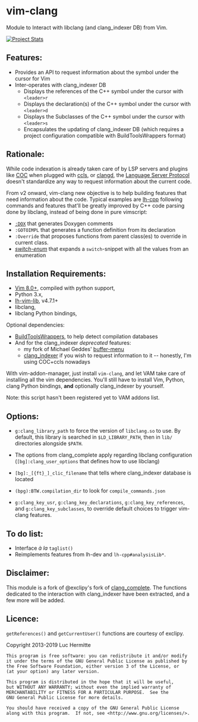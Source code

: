 vim-clang
=========

Module to Interact with libclang (and clang\_indexer DB) from Vim.

[![Project Stats](https://www.openhub.net/p/21020/widgets/project_thin_badge.gif)](https://www.openhub.net/p/21020)

Features:
---------
* Provides an API to request information about the symbol under the cursor for Vim
* Inter-operates with clang\_indexer DB
    * Displays the references of the C++ symbol under the cursor with `<leader>r`
    * Displays the declaration(s) of the C++ symbol under the cursor with `<leader>d`
    * Displays the Subclasses of the C++ symbol under the cursor with `<leader>s`
    * Encapsulates the updating of clang\_indexer DB (which requires a project
      configuration compatible with BuildToolsWrappers format)

Rationale:
----------

While code indexation is already taken care of by LSP servers and plugins like
[COC](https://github.com/neoclide/coc.nvim) when plugged with
[ccls](https://github.com/MaskRay/ccls/), or
[clangd](https://clang.llvm.org/extra/clangd/), the
[Language Server Protocol](https://github.com/Microsoft/language-server-protocol)
doesn't standardize any way to request information about the current code.

From v2 onward, vim-clang new objective is to help building features that need
information about the code. Typical examples are
[lh-cpp](https://github.com/LucHermitte/lh-cpp) following commands and
features that'll be greatly improved by C++ code parsing done by libclang,
instead of being done in pure vimscript:
- [`:DOX`](https://github.com/LucHermitte/lh-cpp/blob/master/doc/Doxygen.md)
  that generates Doxygen comments
- `:GOTOIMPL` that generates a function definition from its declaration
- `:Override` that proposes functions from parent class(es) to override in
  current class.
- [_switch-enum_](https://github.com/LucHermitte/lh-cpp/blob/master/doc/Enums.md)
  that expands a `switch`-snippet with all the values from an enumeration

Installation Requirements:
-------------------------
* [Vim 8.0+](http://www.vim.org), compiled with python support,
* Python 3.x,
* [lh-vim-lib](http://github.com/LucHermitte/lh-vim), v4.7.1+
* libclang,
* libclang Python bindings,

Optional dependencies:

* [BuildToolsWrappers](http://github.com/LucHermitte/vim-build-tools-wrapper),
  to help detect compilation databases
* And for the clang\_indexer _deprecated_ features:
    * my fork of Michael Geddes' [buffer-menu](http://github.com/LucHermitte/lh-misc/blob/master/plugin/buffermenu.vim)
    * [clang\_indexer](https://github.com/LucHermitte/clang_indexer) if you wish to request information to it -- honestly, I'm using COC+ccls nowadays

With vim-addon-manager, just install `vim-clang`, and let VAM take care of
installing all the vim dependencies. You'll still have to install Vim, Python,
clang Python bindings, **and** optionally clang\_indexer by yourself.

Note: this script hasn't been registered yet to VAM addons list.

Options:
--------
* `g:clang_library_path` to force the version of `libclang.so` to use. By
  default, this library is searched in `$LD_LIBRARY_PATH`, then in `lib/`
  directories alongside `$PATH`.
* The options from clang\_complete apply regarding libclang configuration
  (`[bg]:clang_user_options` that defines how to use libclang)
* `[bg]:_[{ft}_]_clic_filename` that tells where clang\_indexer database is
  located
* `(bpg):BTW.compilation_dir` to look for `compile_commands.json`

* `g:clang_key_usr`, `g:clang_key_declarations`, `g:clang_key_references`, and
  `g:clang_key_subclasses`, to override default choices to trigger vim-clang
  features.

To do list:
-----------
* Interface _à la_ `taglist()`
* Reimplements features from lh-dev and `lh-cpp#analysisLib*`.


Disclaimer:
-----------
This module is a fork of @exclipy's fork of
[clang\_complete](<https://github.com/exclipy/clang_complete>).
The functions dedicated to the interaction with clang\_indexer have been extracted,
and a few more will be added.


Licence:
--------
`getReferences()` and `getCurrentUser()` functions are courtesy of exclipy.

Copyright 2013-2019 Luc Hermitte

    This program is free software: you can redistribute it and/or modify
    it under the terms of the GNU General Public License as published by
    the Free Software Foundation, either version 3 of the License, or
    (at your option) any later version.

    This program is distributed in the hope that it will be useful,
    but WITHOUT ANY WARRANTY; without even the implied warranty of
    MERCHANTABILITY or FITNESS FOR A PARTICULAR PURPOSE.  See the
    GNU General Public License for more details.

    You should have received a copy of the GNU General Public License
    along with this program.  If not, see <http://www.gnu.org/licenses/>.
